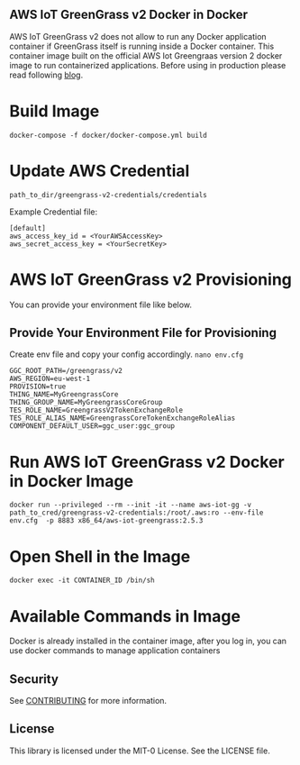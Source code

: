 ## AWS IoT GreenGrass v2 Docker in Docker
AWS IoT GreenGrass v2 does not allow to run any Docker application container if GreenGrass itself is running inside a Docker container. This container image built on the official AWS Iot Greengraas version 2 docker image to run containerized applications. Before using in production please read following [blog](https://jpetazzo.github.io/2015/09/03/do-not-use-docker-in-docker-for-ci/).

# Build Image
`docker-compose -f docker/docker-compose.yml build`

# Update AWS Credential
`path_to_dir/greengrass-v2-credentials/credentials`

Example Credential file:

```
[default]
aws_access_key_id = <YourAWSAccessKey>
aws_secret_access_key = <YourSecretKey>
```

# AWS IoT GreenGrass v2 Provisioning
You can provide your environment file like below. 
 
## Provide Your Environment File for Provisioning
Create env file and copy your config accordingly. 
`nano env.cfg`
```
GGC_ROOT_PATH=/greengrass/v2
AWS_REGION=eu-west-1
PROVISION=true
THING_NAME=MyGreengrassCore
THING_GROUP_NAME=MyGreengrassCoreGroup
TES_ROLE_NAME=GreengrassV2TokenExchangeRole
TES_ROLE_ALIAS_NAME=GreengrassCoreTokenExchangeRoleAlias
COMPONENT_DEFAULT_USER=ggc_user:ggc_group
```
# Run AWS IoT GreenGrass v2 Docker in Docker Image
`docker run --privileged --rm --init -it --name aws-iot-gg -v path_to_cred/greengrass-v2-credentials:/root/.aws:ro --env-file env.cfg  -p 8883 x86_64/aws-iot-greengrass:2.5.3 `

# Open Shell in the Image
`docker exec -it CONTAINER_ID /bin/sh`

# Available Commands in Image
Docker is already installed in the container image, after you log in, you can use docker commands to manage application containers


## Security

See [CONTRIBUTING](CONTRIBUTING.md#security-issue-notifications) for more information.

## License

This library is licensed under the MIT-0 License. See the LICENSE file.

